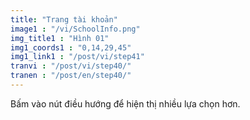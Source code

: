 ```yaml
---
title: "Trang tài khoản"
image1 : "/vi/SchoolInfo.png"
img_title1 : "Hình 01"
img1_coords1 : "0,14,29,45"
img1_link1 : "/post/vi/step41"
tranvi : "/post/vi/step40/"
tranen : "/post/en/step40/"
---
```

Bấm vào nút điều hướng để hiện thị nhiều lựa chọn hơn.